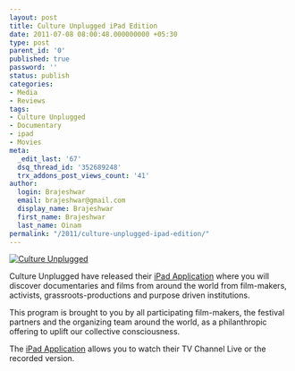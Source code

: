 ```yaml
---
layout: post
title: Culture Unplugged iPad Edition
date: 2011-07-08 08:00:48.000000000 +05:30
type: post
parent_id: '0'
published: true
password: ''
status: publish
categories:
- Media
- Reviews
tags:
- Culture Unplugged
- Documentary
- ipad
- Movies
meta:
  _edit_last: '67'
  dsq_thread_id: '352689248'
  trx_addons_post_views_count: '41'
author:
  login: Brajeshwar
  email: brajeshwar@gmail.com
  display_name: Brajeshwar
  first_name: Brajeshwar
  last_name: Oinam
permalink: "/2011/culture-unplugged-ipad-edition/"
---
```

<p><a href="http://www.cultureunplugged.com/film_festival_TV/documentary_ipad/"><img src="/static/2011/07/cultureunplugged-ipad.jpg" alt="Culture Unplugged" /></a></p>
<p>Culture Unplugged have released their <a href="http://www.cultureunplugged.com/film_festival_TV/documentary_ipad/">iPad Application</a> where you will discover documentaries and films from around the world from film-makers, activists, grassroots-productions and purpose driven institutions.</p>
<p>This program is brought to you by all participating film-makers, the festival partners and the organizing team around the world, as a philanthropic offering to uplift our collective consciousness.</p>
<p>The <a href="http://www.cultureunplugged.com/film_festival_TV/documentary_ipad/">iPad Application</a> allows you to watch their TV Channel Live or the recorded version.</p>
